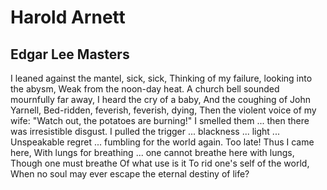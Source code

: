 # Harold Arnett
## Edgar Lee Masters
I leaned against the mantel, sick, sick,
Thinking of my failure, looking into the abysm,
Weak from the noon-day heat.
A church bell sounded mournfully far away,
I heard the cry of a baby,
And the coughing of John Yarnell,
Bed-ridden, feverish, feverish, dying,
Then the violent voice of my wife:
"Watch out, the potatoes are burning!"
I smelled them ... then there was irresistible disgust.
I pulled the trigger ... blackness ... light ...
Unspeakable regret ... fumbling for the world again.
Too late! Thus I came here,
With lungs for breathing ... one cannot breathe here with lungs,
Though one must breathe
Of what use is it To rid one's self of the world,
When no soul may ever escape the eternal destiny of life?